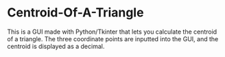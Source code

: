 # Centroid-Of-A-Triangle
This is a GUI made with Python/Tkinter that lets you calculate the centroid of a triangle. The three coordinate points are inputted into the GUI, and the centroid is displayed as a decimal.
